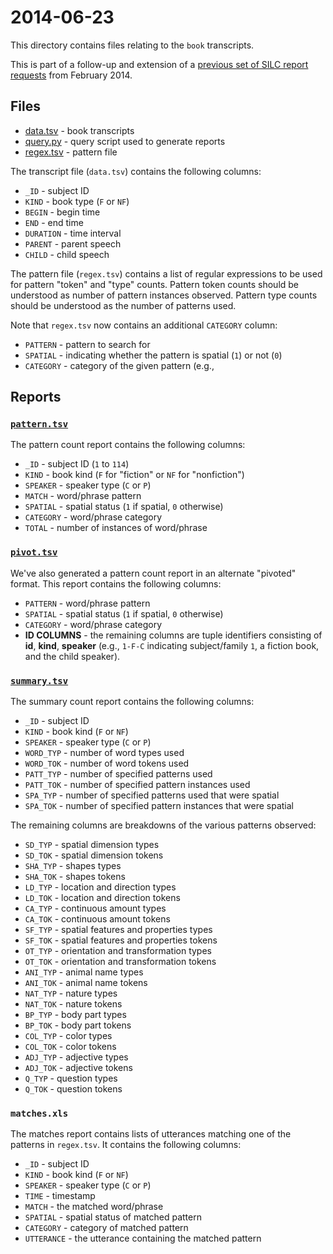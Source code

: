 # 2014-06-23 

This directory contains files relating to the `book` transcripts.

This is part of a follow-up and extension of a [previous set of SILC report
requests](https://github.com/joyrexus/silc/tree/master/reports/joanna/2014-02-28) from February 2014.


## Files

* [data.tsv](data.tsv) - book transcripts
* [query.py](query.py) - query script used to generate reports
* [regex.tsv](../../regex.tsv) - pattern file

The transcript file (`data.tsv`) contains the following columns:

* `_ID` - subject ID
* `KIND` - book type (`F` or `NF`)
* `BEGIN` - begin time
* `END` - end time
* `DURATION` - time interval
* `PARENT` - parent speech
* `CHILD` - child speech

The pattern file (`regex.tsv`) contains a list of regular expressions to be used for pattern "token" and "type" counts. Pattern token counts should be understood as number of pattern instances observed. Pattern type counts should be understood as the number of patterns used.  

Note that `regex.tsv` now contains an additional `CATEGORY` column:

* `PATTERN` - pattern to search for
* `SPATIAL` - indicating whether the pattern is spatial (`1`) or not (`0`)
* `CATEGORY` - category of the given pattern (e.g., 


## Reports

### [`pattern.tsv`](output/pattern.tsv)

The pattern count report contains the following columns:

* `_ID` - subject ID (`1` to `114`)
* `KIND` - book kind (`F` for "fiction" or `NF` for "nonfiction")
* `SPEAKER` - speaker type (`C` or `P`)
* `MATCH` - word/phrase pattern
* `SPATIAL` - spatial status (`1` if spatial, `0` otherwise)
* `CATEGORY` - word/phrase category
* `TOTAL` - number of instances of word/phrase


### [`pivot.tsv`](output/pivot.tsv)

We've also generated a pattern count report in an alternate "pivoted"
format.  This report contains the following columns:

* `PATTERN` - word/phrase pattern
* `SPATIAL` - spatial status (`1` if spatial, `0` otherwise)
* `CATEGORY` - word/phrase category
* **ID COLUMNS** - the remaining columns are tuple identifiers consisting of
  **id**, **kind**, **speaker** (e.g., `1-F-C` indicating subject/family
  `1`, a fiction book, and the child speaker).


### [`summary.tsv`](output/summary.tsv)

The summary count report contains the following columns:

* `_ID` - subject ID
* `KIND` - book kind (`F` or `NF`)
* `SPEAKER` - speaker type (`C` or `P`)
* `WORD_TYP` - number of word types used
* `WORD_TOK` - number of word tokens used
* `PATT_TYP` - number of specified patterns used
* `PATT_TOK` - number of specified pattern instances used
* `SPA_TYP` - number of specified patterns used that were spatial
* `SPA_TOK` - number of specified pattern instances that were spatial

The remaining columns are breakdowns of the various patterns observed:

* `SD_TYP` - spatial dimension types
* `SD_TOK` - spatial dimension tokens
* `SHA_TYP` - shapes types
* `SHA_TOK` - shapes tokens
* `LD_TYP` - location and direction types
* `LD_TOK` - location and direction tokens
* `CA_TYP` - continuous amount types
* `CA_TOK` - continuous amount tokens
* `SF_TYP` - spatial features and properties types
* `SF_TOK` - spatial features and properties tokens
* `OT_TYP` - orientation and transformation types
* `OT_TOK` - orientation and transformation tokens
* `ANI_TYP` - animal name types
* `ANI_TOK` - animal name tokens
* `NAT_TYP` - nature types
* `NAT_TOK` - nature tokens
* `BP_TYP` - body part types
* `BP_TOK` - body part tokens
* `COL_TYP` - color types
* `COL_TOK` - color tokens
* `ADJ_TYP` - adjective types
* `ADJ_TOK` - adjective tokens
* `Q_TYP` - question types
* `Q_TOK` - question tokens


### `matches.xls`

The matches report contains lists of utterances matching one of the
patterns in `regex.tsv`.  It contains the following columns:

* `_ID` - subject ID
* `KIND` - book kind (`F` or `NF`)
* `SPEAKER` - speaker type (`C` or `P`)
* `TIME` - timestamp
* `MATCH` - the matched word/phrase
* `SPATIAL` - spatial status of matched pattern
* `CATEGORY` - category of matched pattern
* `UTTERANCE` - the utterance containing the matched pattern
